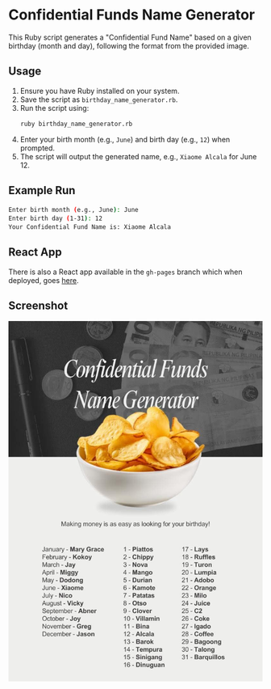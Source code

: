 # Confidential Funds Name Generator

This Ruby script generates a "Confidential Fund Name" based on a given birthday (month and day), following the format from the provided image.

## Usage

1. Ensure you have Ruby installed on your system.
2. Save the script as `birthday_name_generator.rb`.
3. Run the script using:
   ```sh
   ruby birthday_name_generator.rb
   ```
4. Enter your birth month (e.g., `June`) and birth day (e.g., `12`) when prompted.
5. The script will output the generated name, e.g., `Xiaome Alcala` for June 12.

## Example Run

```sh
Enter birth month (e.g., June): June
Enter birth day (1-31): 12
Your Confidential Fund Name is: Xiaome Alcala
```

## React App

There is also a React app available in the `gh-pages` branch which when deployed, goes [here](https://meetmeinouter.space/confi-funds-gen/).


## Screenshot

![Confidential Funds Meme](meme.jpg)
